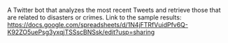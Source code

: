 A Twitter bot that analyzes the most recent Tweets and retrieve those that are related to disasters or crimes. 
Link to the sample results: https://docs.google.com/spreadsheets/d/1N4jFTRfVuidPfv6Q-K92ZO5uePsg3yxqjTSSscBNSsk/edit?usp=sharing
